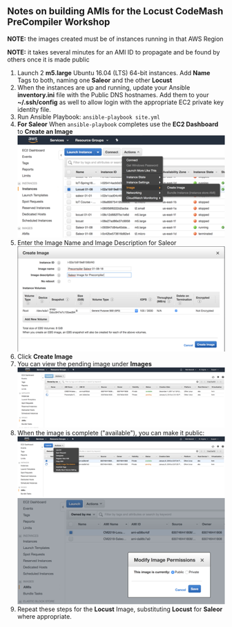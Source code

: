 ## Notes on building AMIs for the Locust CodeMash PreCompiler Workshop

**NOTE:** the images created must be of instances running in that AWS Region

**NOTE:** it takes several minutes for an AMI ID to propagate and be found by others once it is made public

1. Launch 2 **m5.large** Ubuntu 16.04 (LTS) 64-bit instances.  Add **Name** Tags to both, naming one **Saleor** and the other **Locust**
2. When the instances are up and running, update your Ansible **inventory.ini** file with the Public DNS hostnames.  Add them to your **~/.ssh/config** as well to allow login with the appropriate EC2 private key identity file.
3. Run Ansible Playbook:
    `ansible-playbook site.yml`
4. **For Saleor** When `ansible-playbook` completes use the **EC2 Dashboard** to **Create an Image**
<br/>![](screenshots/aws_create_image.png)
5. Enter the Image Name and Image Description for Saleor
<br/>![](screenshots/aws_create_image_saleor.png)
6. Click **Create Image**
7. You can view the pending image under **Images**
<br/>![](screenshots/aws_create_image_saleor_pending.png)
8. When the image is complete ("available"), you can make it public:
<br/>![](screenshots/aws_create_image_modify_permissions.png)
<br/>![](screenshots/aws_create_image_make_public.png)
8. Repeat these steps for the **Locust** Image, substituting **Locust** for **Saleor** where appropriate.


